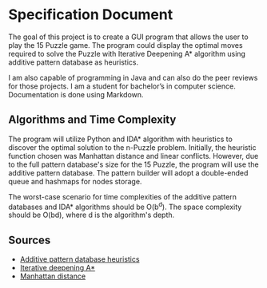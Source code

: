 # Specification Document

The goal of this project is to create a GUI program that allows the user to play the 15 Puzzle game. The program could display the optimal moves required to solve the Puzzle with Iterative Deepening A* algorithm using additive pattern database as heuristics.

I am also capable of programming in Java and can also do the peer reviews for those projects. I am a student for  bachelor’s in computer science. Documentation is done using Markdown.

## Algorithms and Time Complexity

The program will utilize Python and IDA* algorithm with heuristics to discover the optimal solution to the n-Puzzle problem. Initially, the heuristic function chosen was Manhattan distance and linear conflicts. However, due to the full pattern database's size for the 15 Puzzle, the program will use the additive pattern database. The pattern builder will adopt a double-ended queue and hashmaps for nodes storage.

The worst-case scenario for time complexities of the additive pattern databases and IDA* algorithms should be O(b<sup>d</sup>). The space complexity should be O(bd), where d is the algorithm's depth.

## Sources

* [Additive pattern database heuristics](https://www.semanticscholar.org/paper/Additive-Pattern-Database-Heuristics-Felner-Korf/639eb0e6110ba09eb16bd6c958064ac6fa08b440)
* [Iterative deepening A*](https://en.wikipedia.org/wiki/Iterative_deepening_A*)
* [Manhattan distance](https://iq.opengenus.org/manhattan-distance/)


